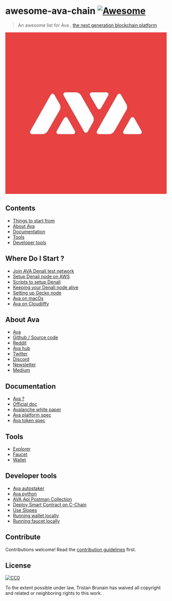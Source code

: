 # awesome-ava-chain [![Awesome](https://awesome.re/badge.svg)](https://awesome.re)

> An awesome list for Ava , [the next generation blockchain platform](https://www.avalabs.org/why-ava) 

![Ava labs Logo](./ava-logo.jpg)

## Contents

- [Things to start from](#where-do-i-start-)
- [About Ava](#about-ava)
- [Documentation](#documentation)
- [Tools](#tools)
- [Developer tools](#developer-tools)

## Where Do I Start ?

- [Join AVA Denali test network](https://medium.com/avalabs/how-to-join-avas-denali-test-network-9bbfb353207b)
- [Setup Denali node on AWS](https://medium.com/@ablock.io/guide-launch-your-denali-node-with-aws-from-a-to-z-4a13ebac1466)
- [Scripts to setup Denali](https://medium.com/@ablock.io/launch-your-denali-node-in-5-minutes-b9a6a0e6e898)
- [Keeping your Denali node alive](https://medium.com/@dogusural/how-to-keep-denali-node-alive-on-linux-c16d57e561ca?source=social.tw)
- [Setting up Gecko node](https://docs.ava.network/v1.0/en/quickstart/ava-getting-started/)
- [Ava on macOs](https://medium.com/@gbolahanethanonadeko/ava-node-setup-on-macos-for-newbies-559c50757008)
- [Ava on Cloudjiffy](https://medium.com/@gbolahanethanonadeko/ava-cascade-for-newbies-ae00b0736b70)

## About Ava

- [Ava](https://www.avalabs.org/)
- [Github / Source code](https://github.com/ava-labs?type=source)
- [Reddit](https://www.reddit.com/r/ava/)
- [Ava hub](https://community.ava.network/)
- [Twitter](https://twitter.com/avalabsofficial)
- [Discord](https://discord.gg/Ja3CSs7)
- [Newsletter](https://upscri.be/xnitey)
- [Medium](https://medium.com/avalabs)

## Documentation

- [Ava ?](https://medium.com/avalabs/the-ava-platform-a-tech-primer-7a9b5de57a35)
- [Official doc](https://docs.ava.network/)
- [Avalanche white paper](https://arxiv.org/pdf/1906.08936.pdf)
- [Ava platform spec](https://files.avalabs.org/papers/platform.pdf)
- [Ava token spec ](https://files.avalabs.org/papers/ava-token.pdf)

## Tools

- [Explorer](https://explorer.ava.network/)
- [Faucet](https://faucet.ava.network/)
- [Wallet](https://wallet.ava.network)

## Developer tools

- [Ava autostaker](https://github.com/michaelbnewman/ava-auto-staker)
- [Ava python](https://github.com/zefonseca/ava-python)
- [AVA Api Postman Collection](https://github.com/synechist/AVA-APIs-Postman)
- [Deploy Smart Contract on C-Chain](https://medium.com/avalabs/deploy-a-smart-contract-on-ava-using-remix-and-metamask-98933a93f436)
- [Use Slopes](https://medium.com/avalabs/the-ava-platform-tools-pt-3-slopes-putting-the-ava-in-javascript-6c03ffa38835)
- [Running wallet locally](https://medium.com/avalabs/the-ava-platform-tools-pt-1-the-ava-wallet-b2e849b57632)
- [Running faucet locally](https://medium.com/avalabs/the-ava-platform-tools-pt-2-the-ava-faucet-48f28da57146)

## Contribute

Contributions welcome! Read the [contribution guidelines](contributing.md) first.

## License

[![CC0](https://mirrors.creativecommons.org/presskit/buttons/88x31/svg/cc-zero.svg)](https://creativecommons.org/publicdomain/zero/1.0)

To the extent possible under law, Tristan Brunain has waived all copyright and
related or neighboring rights to this work.
